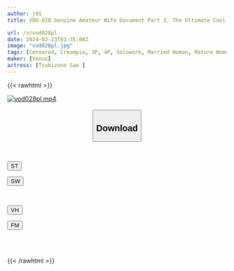 ```yaml
---
author: j91
title: VOD-028 Genuine Amateur Wife Document Part 3, The Ultimate Cool Beauty Wife Forgets The Camera, Stares At The Man, And Instinctively Devours The Man With Passionate Kissing Sex Sae Tsukizono

url: /v/vod028pl
date: 2024-02-23T01:35:00Z
image: "vod028pl.jpg"
tags: [Censored, Creampie, 3P, 4P, Solowork, Married Woman, Mature Woman, Kiss	]
maker: [Venus]
actress: [Tsukizono Sae ]
---
```



{{< rawhtml >}}

<div class="video" data-videoid="GGXo0Qx8mQC1rjq">
    <a href="javascript:;">
        <img src="/v/vod028pl/vod028pl.jpg" width="WIDTH" height="HEIGHT" alt="vod028pl.mp4" loading="lazy">
    </a>
</div>

<script type="text/javascript" src="https://j91.asia/asset/on-demand-st.js"></script>

<br>
  <link rel="stylesheet" href="https://j91.asia/asset/bs5.css">
  
  <center>
  <button class="btn btn-primary" type="button" data-bs-toggle="collapse" data-bs-target=".multi-collapse" aria-expanded="false" aria-controls="multiCollapseExample1 multiCollapseExample2"><h2>Download</h2></button></center>
</p>
<div class="row">
  <div class="col">
    <div class="collapse multi-collapse" id="multiCollapseExample1">
      <div class="card card-body">
	      	      <br>
<div class="buttons">  
<p><a href="https://streamtape.to/v/GGXo0Qx8mQC1rjq" target="_blank"><button class="btn-hover color-3"><i class="fa fa-download"></i> ST</button></a></p>
<p><a href="https://cdnwish.com/sq1zuehrtc18" target="_blank"><button class="btn-hover color-2"><i class="fa fa-download"></i> SW</button></a></p></div>
    </div>
  </div>
</div>
  <div class="col">
    <div class="collapse multi-collapse" id="multiCollapseExample2">
      <div class="card card-body">
	      <br>
<div class="buttons">
<p><a href="https://vidhidepro.com/f/wulr90fr7i6c"><button class="btn-hover color-9"><i class="fa fa-download"></i> VH</button></a></p>
<p><a href="https://filemoon.sx/d/wif7k09t062n"><button class="btn-hover color-8"><i class="fa fa-download"></i> FM</button></a></p></div>
<br><br>
      </div>
    </div>
  </div>
</div>

{{< /rawhtml >}}